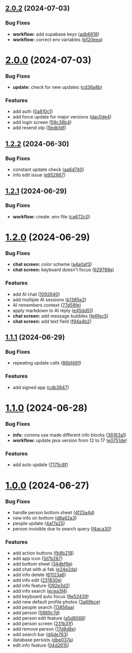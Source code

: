 ## [2.0.2](https://github.com/dubeyanant/my_people/compare/v2.0.1...v2.0.2) (2024-07-03)


### Bug Fixes

* **workflow:** add supabase keys ([adb6618](https://github.com/dubeyanant/my_people/commit/adb6618eda58b999826898c22f151ffb259ced9f))
* **workflow:** correct env variables ([b120eea](https://github.com/dubeyanant/my_people/commit/b120eea8717b15c0de8ee741cefa87a1ae6fdc1b))



# [2.0.0](https://github.com/dubeyanant/my_people/compare/v1.2.2...v2.0.0) (2024-07-03)


### Bug Fixes

* **update:** check for new updates ([cd36a8b](https://github.com/dubeyanant/my_people/commit/cd36a8b6d45ed423d31a39d6cb01a7c7c8b45493))


### Features

* add auth ([0a810c1](https://github.com/dubeyanant/my_people/commit/0a810c1af6003d213542ac77f49932b6f7de5f34))
* add force update for major versions ([dac0de4](https://github.com/dubeyanant/my_people/commit/dac0de4a78195da4d67999d9961580a2762bd478))
* add login screen ([59c38b4](https://github.com/dubeyanant/my_people/commit/59c38b4a82908e993cb0930831d8d616bfb32b86))
* add resend otp ([5bdb1df](https://github.com/dubeyanant/my_people/commit/5bdb1df1b4bc3ea9cf608dd025371eef939b127f))



## [1.2.2](https://github.com/dubeyanant/my_people/compare/v1.2.1...v1.2.2) (2024-06-30)


### Bug Fixes

* constant update check ([aa6d740](https://github.com/dubeyanant/my_people/commit/aa6d740f1eed3fbb599cf1a605800e89739f44c0))
* info edit issue ([e952667](https://github.com/dubeyanant/my_people/commit/e952667e4492d898f338a24f9df5e20e7a7f017d))



## [1.2.1](https://github.com/dubeyanant/my_people/compare/v1.2.0...v1.2.1) (2024-06-29)


### Bug Fixes

* **workflow:** create .env file ([ca672c0](https://github.com/dubeyanant/my_people/commit/ca672c0c276420323616e475912396e137a62b70))



# [1.2.0](https://github.com/dubeyanant/my_people/compare/v1.1.1...v1.2.0) (2024-06-29)


### Bug Fixes

* **chat screen:** color scheme ([a4a0af3](https://github.com/dubeyanant/my_people/commit/a4a0af30500acf119fdb984a2c828b02fccf4a59))
* **chat screen:** keyboard doesn't focus ([629788e](https://github.com/dubeyanant/my_people/commit/629788eb8e08ac372b70a0eec92f08557d53dc8e))


### Features

* add AI chat ([1092640](https://github.com/dubeyanant/my_people/commit/10926408f971fc02f378cdd12383763a1c5b9134))
* add multiple AI sessions ([b1385e2](https://github.com/dubeyanant/my_people/commit/b1385e26655bdaa67899debea00d8b5257910a48))
* AI remembers context ([77d58fe](https://github.com/dubeyanant/my_people/commit/77d58fea89feb0492d619c63cf5b915707e9c610))
* apply markdown to AI reply ([e45dd51](https://github.com/dubeyanant/my_people/commit/e45dd51b9157bc0e3ec2a43a441999be38f8a139))
* **chat screen:** add message bubbles ([fe6fec5](https://github.com/dubeyanant/my_people/commit/fe6fec56ceac51dd3f36b16d196518471b8e9414))
* **chat screen:** add text field ([f94a4b2](https://github.com/dubeyanant/my_people/commit/f94a4b2f271ce35abb442a15d17a5d06072f88f4))



## [1.1.1](https://github.com/dubeyanant/my_people/compare/v1.1.0...v1.1.1) (2024-06-29)


### Bug Fixes

* repeating update calls ([86bf491](https://github.com/dubeyanant/my_people/commit/86bf4911e213e4b1350298e185f8cd5d838f2235))


### Features

* add signed app ([cdb3847](https://github.com/dubeyanant/my_people/commit/cdb38470758cb3c1fda6ea70cce08a94f0c431b4))



# [1.1.0](https://github.com/dubeyanant/my_people/compare/v1.0.0...v1.1.0) (2024-06-28)


### Bug Fixes

* **info:** comma use made different info blocks ([36163a1](https://github.com/dubeyanant/my_people/commit/36163a122ebe36de01849cac57be87a28c831f91))
* **workflow:** update java version from 12 to 17 ([e0751de](https://github.com/dubeyanant/my_people/commit/e0751dec91c0cbf8543b3615bc5cf26a1b3990c8))


### Features

* add auto update ([7175c8f](https://github.com/dubeyanant/my_people/commit/7175c8f79034a307c9f75594d6a6857bbf3e4520))



# [1.0.0](https://github.com/dubeyanant/my_people/compare/5889c7d7024377327d0c86e38180033a8daddd45...v1.0.0) (2024-06-27)


### Bug Fixes

* handle person bottom sheet ([4f25a4d](https://github.com/dubeyanant/my_people/commit/4f25a4d9a3ca5371c725e222f3ac73301c871385))
* new info on bottom ([d8a62a3](https://github.com/dubeyanant/my_people/commit/d8a62a3772b865892be4e48164063fac277c7a8c))
* people update ([4af7a25](https://github.com/dubeyanant/my_people/commit/4af7a25730390439dcfb8f8d21884eddd7e2496d))
* person invisible due to search query ([f4aca30](https://github.com/dubeyanant/my_people/commit/f4aca308a5de73dc69cbb907a993c6ce6d820c7b))


### Features

* add action buttons ([fb8b218](https://github.com/dubeyanant/my_people/commit/fb8b218b96ae97be2a12a508234ac5300fc888be))
* add app icon ([1d7b287](https://github.com/dubeyanant/my_people/commit/1d7b2870276f14423cc7b32b388a289e231d08a2))
* add bottom sheet ([34dbf9e](https://github.com/dubeyanant/my_people/commit/34dbf9ef222cb1941f4950f875f42e88818a1df8))
* add chat with ai fab ([e24e2da](https://github.com/dubeyanant/my_people/commit/e24e2da41bf5f68600c454da4ac04b87e6ec362f))
* add info delete ([61123a6](https://github.com/dubeyanant/my_people/commit/61123a637f514ecbd7a934bbdcc7737b076c0aaf))
* add info edit ([231830e](https://github.com/dubeyanant/my_people/commit/231830e1acfe8a08592c3fb5f4a5ae2912ea4e79))
* add info feature ([092e3d2](https://github.com/dubeyanant/my_people/commit/092e3d273b86a5842099a714929cddce7c6b71fc))
* add info search ([ecea3f4](https://github.com/dubeyanant/my_people/commit/ecea3f4cd16e8c585684b737e289dc9d6b2b4f9a))
* add keyboard auto focus ([9e52439](https://github.com/dubeyanant/my_people/commit/9e52439a3647c27d054661c04f5ae1a13ce66327))
* add new default profile photos ([3a69bce](https://github.com/dubeyanant/my_people/commit/3a69bce6bbd8c0af4f709dfd22e84c068bfb3813))
* add people search ([13856aa](https://github.com/dubeyanant/my_people/commit/13856aa88664d9911f1a5d7a61b5f4937919c3e3))
* add person ([5889c7d](https://github.com/dubeyanant/my_people/commit/5889c7d7024377327d0c86e38180033a8daddd45))
* add person edit feature ([a5d9066](https://github.com/dubeyanant/my_people/commit/a5d906694b20c16c456e234a098293c5f738f29f))
* add person screen ([231b31f](https://github.com/dubeyanant/my_people/commit/231b31f4a914ed00f143f595392dfc1bfc9a4e77))
* add remove person ([17d8d8e](https://github.com/dubeyanant/my_people/commit/17d8d8ec2ff942fc16586594954b8078d97bebda))
* add search bar ([d4de763](https://github.com/dubeyanant/my_people/commit/d4de763abc531d07d84e8dcf42589f0211f47ad7))
* database persists ([dbe037a](https://github.com/dubeyanant/my_people/commit/dbe037af0548cc9185685b7db1b43e4d63dff1eb))
* edit info feature ([04d2615](https://github.com/dubeyanant/my_people/commit/04d2615ad41db639c059185df15342baa2659a48))



